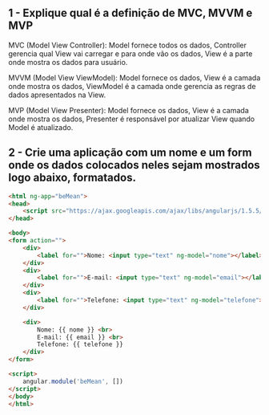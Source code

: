 ## 1 - Explique qual é a definição de MVC, MVVM e MVP

MVC (Model View Controller): Model fornece todos os dados, Controller gerencia qual View vai carregar e para onde vão os dados, View é a parte onde mostra os dados para usuário.

MVVM (Model View ViewModel): Model fornece os dados, View é a camada onde mostra os dados, ViewModel é a camada onde gerencia as regras de dados apresentados na View.

MVP (Model View Presenter): Model fornece os dados, View é a camada onde mostra os dados, Presenter é responsável por atualizar View quando Model é atualizado.

## 2 - Crie uma aplicação com um nome e um form onde os dados colocados neles sejam mostrados logo abaixo, formatados.

```html
<html ng-app="beMean">
<head>
    <script src="https://ajax.googleapis.com/ajax/libs/angularjs/1.5.5/angular.min.js"></script>
</head>

<body>
<form action="">
    <div>
        <label for="">Nome: <input type="text" ng-model="nome"></label>
    </div>
    <div>
        <label for="">E-mail: <input type="text" ng-model="email"></label>
    </div>
    <div>
        <label for="">Telefone: <input type="text" ng-model="telefone"></label>
    </div>

    <div>
        Nome: {{ nome }} <br>
        E-mail: {{ email }} <br>
        Telefone: {{ telefone }}
    </div>
</form>

<script>
    angular.module('beMean', [])
</script>
</body>
</html>
```